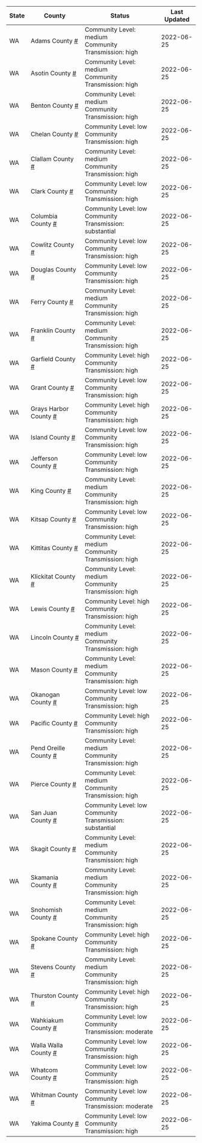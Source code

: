 State | County | Status | Last Updated
--- | --- | --- | --- 
WA | Adams County <a href="#adams_county">#</a> | <a name="adams_county"></a>Community Level: medium<br/>Community Transmission: high | 2022-06-25
WA | Asotin County <a href="#asotin_county">#</a> | <a name="asotin_county"></a>Community Level: medium<br/>Community Transmission: high | 2022-06-25
WA | Benton County <a href="#benton_county">#</a> | <a name="benton_county"></a>Community Level: medium<br/>Community Transmission: high | 2022-06-25
WA | Chelan County <a href="#chelan_county">#</a> | <a name="chelan_county"></a>Community Level: low<br/>Community Transmission: high | 2022-06-25
WA | Clallam County <a href="#clallam_county">#</a> | <a name="clallam_county"></a>Community Level: medium<br/>Community Transmission: high | 2022-06-25
WA | Clark County <a href="#clark_county">#</a> | <a name="clark_county"></a>Community Level: low<br/>Community Transmission: high | 2022-06-25
WA | Columbia County <a href="#columbia_county">#</a> | <a name="columbia_county"></a>Community Level: low<br/>Community Transmission: substantial | 2022-06-25
WA | Cowlitz County <a href="#cowlitz_county">#</a> | <a name="cowlitz_county"></a>Community Level: low<br/>Community Transmission: high | 2022-06-25
WA | Douglas County <a href="#douglas_county">#</a> | <a name="douglas_county"></a>Community Level: low<br/>Community Transmission: high | 2022-06-25
WA | Ferry County <a href="#ferry_county">#</a> | <a name="ferry_county"></a>Community Level: medium<br/>Community Transmission: high | 2022-06-25
WA | Franklin County <a href="#franklin_county">#</a> | <a name="franklin_county"></a>Community Level: medium<br/>Community Transmission: high | 2022-06-25
WA | Garfield County <a href="#garfield_county">#</a> | <a name="garfield_county"></a>Community Level: high<br/>Community Transmission: high | 2022-06-25
WA | Grant County <a href="#grant_county">#</a> | <a name="grant_county"></a>Community Level: low<br/>Community Transmission: high | 2022-06-25
WA | Grays Harbor County <a href="#grays_harbor_county">#</a> | <a name="grays_harbor_county"></a>Community Level: high<br/>Community Transmission: high | 2022-06-25
WA | Island County <a href="#island_county">#</a> | <a name="island_county"></a>Community Level: low<br/>Community Transmission: high | 2022-06-25
WA | Jefferson County <a href="#jefferson_county">#</a> | <a name="jefferson_county"></a>Community Level: low<br/>Community Transmission: high | 2022-06-25
WA | King County <a href="#king_county">#</a> | <a name="king_county"></a>Community Level: medium<br/>Community Transmission: high | 2022-06-25
WA | Kitsap County <a href="#kitsap_county">#</a> | <a name="kitsap_county"></a>Community Level: low<br/>Community Transmission: high | 2022-06-25
WA | Kittitas County <a href="#kittitas_county">#</a> | <a name="kittitas_county"></a>Community Level: medium<br/>Community Transmission: high | 2022-06-25
WA | Klickitat County <a href="#klickitat_county">#</a> | <a name="klickitat_county"></a>Community Level: medium<br/>Community Transmission: high | 2022-06-25
WA | Lewis County <a href="#lewis_county">#</a> | <a name="lewis_county"></a>Community Level: high<br/>Community Transmission: high | 2022-06-25
WA | Lincoln County <a href="#lincoln_county">#</a> | <a name="lincoln_county"></a>Community Level: medium<br/>Community Transmission: high | 2022-06-25
WA | Mason County <a href="#mason_county">#</a> | <a name="mason_county"></a>Community Level: medium<br/>Community Transmission: high | 2022-06-25
WA | Okanogan County <a href="#okanogan_county">#</a> | <a name="okanogan_county"></a>Community Level: low<br/>Community Transmission: high | 2022-06-25
WA | Pacific County <a href="#pacific_county">#</a> | <a name="pacific_county"></a>Community Level: high<br/>Community Transmission: high | 2022-06-25
WA | Pend Oreille County <a href="#pend_oreille_county">#</a> | <a name="pend_oreille_county"></a>Community Level: medium<br/>Community Transmission: high | 2022-06-25
WA | Pierce County <a href="#pierce_county">#</a> | <a name="pierce_county"></a>Community Level: medium<br/>Community Transmission: high | 2022-06-25
WA | San Juan County <a href="#san_juan_county">#</a> | <a name="san_juan_county"></a>Community Level: low<br/>Community Transmission: substantial | 2022-06-25
WA | Skagit County <a href="#skagit_county">#</a> | <a name="skagit_county"></a>Community Level: medium<br/>Community Transmission: high | 2022-06-25
WA | Skamania County <a href="#skamania_county">#</a> | <a name="skamania_county"></a>Community Level: medium<br/>Community Transmission: high | 2022-06-25
WA | Snohomish County <a href="#snohomish_county">#</a> | <a name="snohomish_county"></a>Community Level: medium<br/>Community Transmission: high | 2022-06-25
WA | Spokane County <a href="#spokane_county">#</a> | <a name="spokane_county"></a>Community Level: high<br/>Community Transmission: high | 2022-06-25
WA | Stevens County <a href="#stevens_county">#</a> | <a name="stevens_county"></a>Community Level: medium<br/>Community Transmission: high | 2022-06-25
WA | Thurston County <a href="#thurston_county">#</a> | <a name="thurston_county"></a>Community Level: high<br/>Community Transmission: high | 2022-06-25
WA | Wahkiakum County <a href="#wahkiakum_county">#</a> | <a name="wahkiakum_county"></a>Community Level: low<br/>Community Transmission: moderate | 2022-06-25
WA | Walla Walla County <a href="#walla_walla_county">#</a> | <a name="walla_walla_county"></a>Community Level: low<br/>Community Transmission: high | 2022-06-25
WA | Whatcom County <a href="#whatcom_county">#</a> | <a name="whatcom_county"></a>Community Level: low<br/>Community Transmission: high | 2022-06-25
WA | Whitman County <a href="#whitman_county">#</a> | <a name="whitman_county"></a>Community Level: low<br/>Community Transmission: moderate | 2022-06-25
WA | Yakima County <a href="#yakima_county">#</a> | <a name="yakima_county"></a>Community Level: low<br/>Community Transmission: high | 2022-06-25
